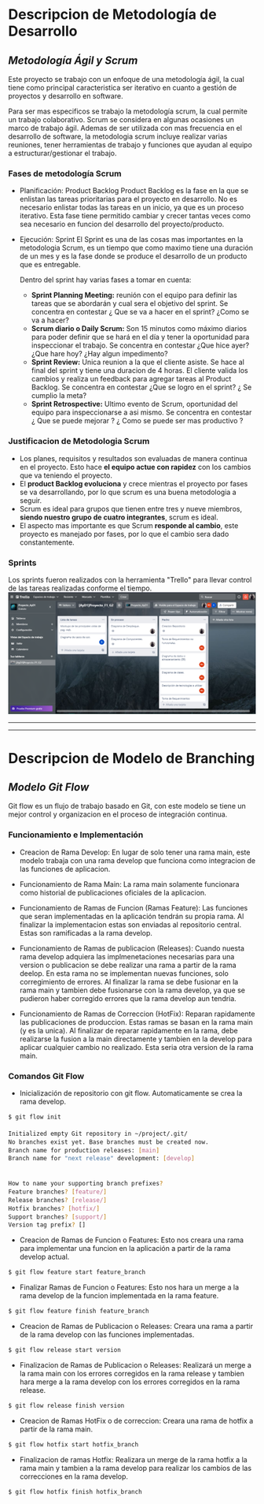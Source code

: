 # Descripcion de Metodología de Desarrollo
## _Metodología Ágil y Scrum_

Este proyecto se trabajo con un enfoque de una metodología ágil, la cual tiene como principal caracteristica ser iterativo en cuanto a gestión de proyectos y desarrollo en software. 

Para ser mas especificos se trabajo la metodología scrum, la cual permite un trabajo colaborativo. Scrum se considera en algunas ocasiones un marco de trabajo ágil. Ademas de ser utilizada con mas frecuencia en el desarrollo de software, la metodologia scrum incluye realizar varias reuniones, tener herramientas de trabajo y funciones que ayudan al equipo a estructurar/gestionar el trabajo.

### Fases de metodología Scrum

* Planificación: Product Backlog
    Product Backlog es la fase en la que se enlistan las tareas prioritarias para el proyecto en desarrollo. No es necesario enlistar todas las tareas en un inicio, ya que es un proceso iterativo. Esta fase tiene permitido cambiar y crecer tantas veces como sea necesario en funcion del desarrollo del proyecto/producto.

* Ejecución: Sprint
    El Sprint es una de las cosas mas importantes en la metodologia Scrum, es un tiempo que como maximo tiene una duración de un mes y es la fase donde se produce el desarrollo de un producto que es entregable.

    Dentro del sprint hay varias fases a tomar en cuenta:
    
    * **Sprint Planning Meeting:**  reunión con el equipo para definir las tareas que se abordarán y cual sera el objetivo del sprint. Se concentra en contestar ¿ Que se va a hacer en el sprint? ¿Como se va a hacer?
    * **Scrum diario o Daily Scrum:** Son 15 minutos como máximo diarios para poder definir que se hará en el día y tener la oportunidad para inspeccionar el trabajo. Se concentra en contestar ¿Que hice ayer? ¿Que hare hoy? ¿Hay algun impedimento?
    * **Sprint Review:** Unica reunion a la que el cliente asiste. Se hace al final del sprint y tiene una duracion de 4 horas. El cliente valida los cambios y realiza un feedback para agregar tareas al Product Backlog. Se concentra en contestar ¿Que se logro en el sprint? ¿ Se cumplio la meta?
    * **Sprint Retrospective:** Ultimo evento de Scrum, oportunidad del equipo para inspeccionarse a asi mismo. Se concentra en contestar ¿ Que se puede mejorar ? ¿ Como se puede ser mas productivo ?
    
### Justificacion de Metodologia Scrum
*   Los planes, requisitos y resultados son evaluadas de manera continua en el proyecto. Esto hace **el equipo actue con rapidez** con los cambios que va teniendo el proyecto.
*  El **product Backlog evoluciona** y crece mientras el proyecto por fases se va desarrollando, por lo que scrum es una buena metodologia a seguir.
*  Scrum es ideal para grupos que tienen entre tres y nueve miembros, **siendo nuestro grupo de cuatro integrantes**, scrum es ideal.
*  El aspecto mas importante es que Scrum **responde al cambio**, este proyecto es manejado por fases, por lo que el cambio sera dado constantemente.

### Sprints
Los sprints fueron realizados con la herramienta "Trello" para llevar control de las tareas realizadas conforme el tiempo.
![](../img/Metodologia/Metodologia_Trello.PNG)
**** 
**** 


# Descripcion de Modelo de Branching
## _Modelo Git Flow_
Git flow es un flujo de trabajo basado en Git, con este modelo se tiene un mejor control y organizacion en el proceso de integración continua. 

### Funcionamiento e Implementación
* Creacion de Rama Develop: En lugar de solo tener una rama main, este modelo trabaja con una rama develop que funciona como integracion de las funciones de aplicacion.

* Funcionamiento de Rama Main: La rama main solamente funcionara como historial de publicaciones oficiales de la aplicacion.

* Funcionamiento de Ramas de Funcion (Ramas Feature): Las funciones que seran implementadas en la aplicación tendrán su propia rama. Al finalizar la implementacion estas son enviadas al repositorio central. Estas son ramificadas a la rama develop.

* Funcionamiento de Ramas de publicacion (Releases): Cuando nuesta rama develop adquiera las implmenetaciones necesarias para una version o publicacion se debe realizar una rama a partir de la rama deelop. En esta rama no se implementan nuevas funciones, solo corregimiento de errores. Al finalizar la rama se debe fusionar en la rama main y tambien debe fusionarse con la rama develop, ya que se pudieron haber corregido errores que la rama develop aun tendria.

*  Funcionamiento de Ramas de Correccion (HotFix): Reparan rapidamente las publicaciones de produccion. Estas ramas se basan en la rama main (y es la unica). Al finalizar de reparar rapidamente en la rama, debe realizarse la fusion a la main directamente y tambien en la develop para aplicar cualquier cambio no realizado. Esta seria otra version de la rama main.

### Comandos Git Flow
* Inicialización de repositorio con git flow. Automaticamente se crea la rama develop.
```sh
$ git flow init

Initialized empty Git repository in ~/project/.git/
No branches exist yet. Base branches must be created now.
Branch name for production releases: [main]
Branch name for "next release" development: [develop]


How to name your supporting branch prefixes?
Feature branches? [feature/]
Release branches? [release/]
Hotfix branches? [hotfix/]
Support branches? [support/]
Version tag prefix? []
```

* Creacion de Ramas de Funcion o Features: Esto nos creara una rama para implementar una funcion en la aplicación a partir de la rama develop actual.
```sh 
$ git flow feature start feature_branch
```

* Finalizar Ramas de Funcion o Features: Esto nos hara un merge a la rama develop de la funcion implementada en la rama feature. 
```sh 
$ git flow feature finish feature_branch
```

* Creacion de Ramas de Publicacion o Releases: Creara una rama a partir de la rama develop con las funciones implementadas. 
```sh 
$ git flow release start version
```

* Finalizacion de Ramas de Publicacion o Releases: Realizará un merge a la rama main con los errores corregidos en la rama release y tambien hara merge a la rama develop con los errores corregidos en la rama release.
```sh 
$ git flow release finish version
```

* Creacion de Ramas HotFix o de correccion: Creara una rama de hotfix a partir de la rama main.
```sh 
$ git flow hotfix start hotfix_branch
```

* Finalizacion de ramas Hotfix: Realizara un merge de la rama hotfix a la rama main y tambien a la rama develop para realizar los cambios de las correcciones en la rama develop.
```sh 
$ git flow hotfix finish hotfix_branch
```

[//]: # (Links consultados para realizar la descripcion de metodologias de desarrollo y modelo branching)
   [Metodologia Scrum]: <https://www.atlassian.com/es/agile/scrum>
   [Metodologia Scrum 2]: <https://www.wearemarketing.com/es/blog/metodologia-scrum-que-es-y-como-funciona.html#>
   [Metodologia Ágil]: <https://www.atlassian.com/es/agile>
   [Modelo Branching]: <https://www.atlassian.com/es/git/tutorials/comparing-workflows/gitflow-workflow#:~:text=%C2%BFQu%C3%A9%20es%20Gitflow%3F,vez%20y%20quien%20lo%20populariz%C3%B3.>



